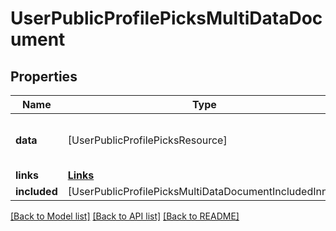 # UserPublicProfilePicksMultiDataDocument

## Properties
Name | Type | Description | Notes
------------ | ------------- | ------------- | -------------
**data** | [UserPublicProfilePicksResource] | array of primary resource data | [optional] 
**links** | [**Links**](Links.md) |  | [optional] 
**included** | [UserPublicProfilePicksMultiDataDocumentIncludedInner] |  | [optional] 

[[Back to Model list]](../README.md#documentation-for-models) [[Back to API list]](../README.md#documentation-for-api-endpoints) [[Back to README]](../README.md)


